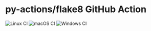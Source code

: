 # py-actions/flake8 GitHub Action

![Linux CI](https://github.com/py-actions/flake8/workflows/Linux%20CI/badge.svg)
![macOS CI](https://github.com/py-actions/flake8/workflows/macOS%20CI/badge.svg)
![Windows CI](https://github.com/py-actions/flake8/workflows/Windows%20CI/badge.svg)


